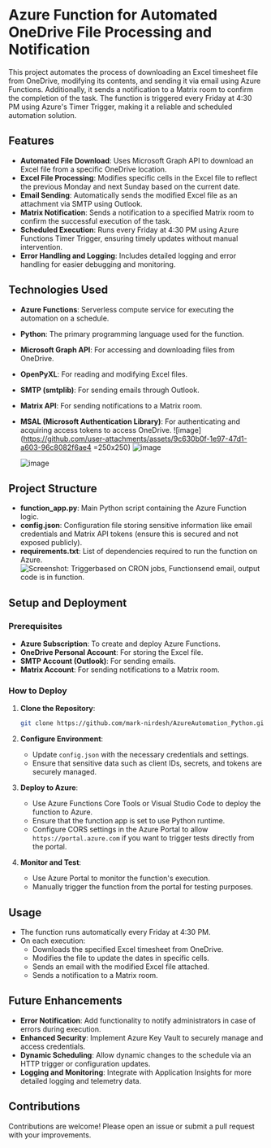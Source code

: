 
# Azure Function for Automated OneDrive File Processing and Notification

This project automates the process of downloading an Excel timesheet file from OneDrive, modifying its contents, and sending it via email using Azure Functions. Additionally, it sends a notification to a Matrix room to confirm the completion of the task. The function is triggered every Friday at 4:30 PM using Azure's Timer Trigger, making it a reliable and scheduled automation solution.

## Features

- **Automated File Download**: Uses Microsoft Graph API to download an Excel file from a specific OneDrive location.
- **Excel File Processing**: Modifies specific cells in the Excel file to reflect the previous Monday and next Sunday based on the current date.
- **Email Sending**: Automatically sends the modified Excel file as an attachment via SMTP using Outlook.
- **Matrix Notification**: Sends a notification to a specified Matrix room to confirm the successful execution of the task.
- **Scheduled Execution**: Runs every Friday at 4:30 PM using Azure Functions Timer Trigger, ensuring timely updates without manual intervention.
- **Error Handling and Logging**: Includes detailed logging and error handling for easier debugging and monitoring.

## Technologies Used

- **Azure Functions**: Serverless compute service for executing the automation on a schedule.
- **Python**: The primary programming language used for the function.
- **Microsoft Graph API**: For accessing and downloading files from OneDrive.
- **OpenPyXL**: For reading and modifying Excel files.
- **SMTP (smtplib)**: For sending emails through Outlook.
- **Matrix API**: For sending notifications to a Matrix room.
- **MSAL (Microsoft Authentication Library)**: For authenticating and acquiring access tokens to access OneDrive.
  ![image](https://github.com/user-attachments/assets/9c630b0f-1e97-47d1-a603-96c8082f6ae4 =250x250)
  ![image](https://github.com/user-attachments/assets/5048c020-bab9-4bb3-8e02-4838d81edd53)

  ![image](https://github.com/user-attachments/assets/aa420ada-82b6-4025-b97e-b3fbd08401be)



## Project Structure

- **function_app.py**: Main Python script containing the Azure Function logic.
- **config.json**: Configuration file storing sensitive information like email credentials and Matrix API tokens (ensure this is secured and not exposed publicly).
- **requirements.txt**: List of dependencies required to run the function on Azure.
![Screenshot: Triggerbased on CRON jobs, Functionsend email, output code is in function.](https://github.com/user-attachments/assets/76ce9abf-8713-415a-a0d6-65ea7ec6283a)

## Setup and Deployment

### Prerequisites

- **Azure Subscription**: To create and deploy Azure Functions.
- **OneDrive Personal Account**: For storing the Excel file.
- **SMTP Account (Outlook)**: For sending emails.
- **Matrix Account**: For sending notifications to a Matrix room.

### How to Deploy

1. **Clone the Repository**:
   ```bash
   git clone https://github.com/mark-nirdesh/AzureAutomation_Python.git
   ```
   
2. **Configure Environment**:
   - Update `config.json` with the necessary credentials and settings.
   - Ensure that sensitive data such as client IDs, secrets, and tokens are securely managed.

3. **Deploy to Azure**:
   - Use Azure Functions Core Tools or Visual Studio Code to deploy the function to Azure.
   - Ensure that the function app is set to use Python runtime.
   - Configure CORS settings in the Azure Portal to allow `https://portal.azure.com` if you want to trigger tests directly from the portal.

4. **Monitor and Test**:
   - Use Azure Portal to monitor the function's execution.
   - Manually trigger the function from the portal for testing purposes.

## Usage

- The function runs automatically every Friday at 4:30 PM.
- On each execution:
  - Downloads the specified Excel timesheet from OneDrive.
  - Modifies the file to update the dates in specific cells.
  - Sends an email with the modified Excel file attached.
  - Sends a notification to a Matrix room.

## Future Enhancements

- **Error Notification**: Add functionality to notify administrators in case of errors during execution.
- **Enhanced Security**: Implement Azure Key Vault to securely manage and access credentials.
- **Dynamic Scheduling**: Allow dynamic changes to the schedule via an HTTP trigger or configuration updates.
- **Logging and Monitoring**: Integrate with Application Insights for more detailed logging and telemetry data.


## Contributions

Contributions are welcome! Please open an issue or submit a pull request with your improvements.
